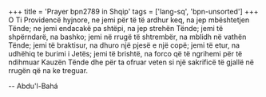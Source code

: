 +++
title = 'Prayer bpn2789 in Shqip'
tags = ['lang-sq', 'bpn-unsorted']
+++
O Ti Providencë hyjnore, ne jemi për të të ardhur keq, na jep mbështetjen Tënde; ne jemi endacakë pa shtëpi, na jep strehën Tënde; jemi të shpërndarë, na bashko; jemi në rrugë të shtrembër, na mblidh në vathën Tënde; jemi të braktisur, na dhuro një pjesë e një copë; jemi të etur, na udhëhiq te burimi i Jetës; jemi të brishtë, na forco që të ngrihemi për të ndihmuar Kauzën Tënde dhe për ta ofruar veten si një sakrificë të gjallë në rrugën që na ke treguar.

-- Abdu'l-Bahá
